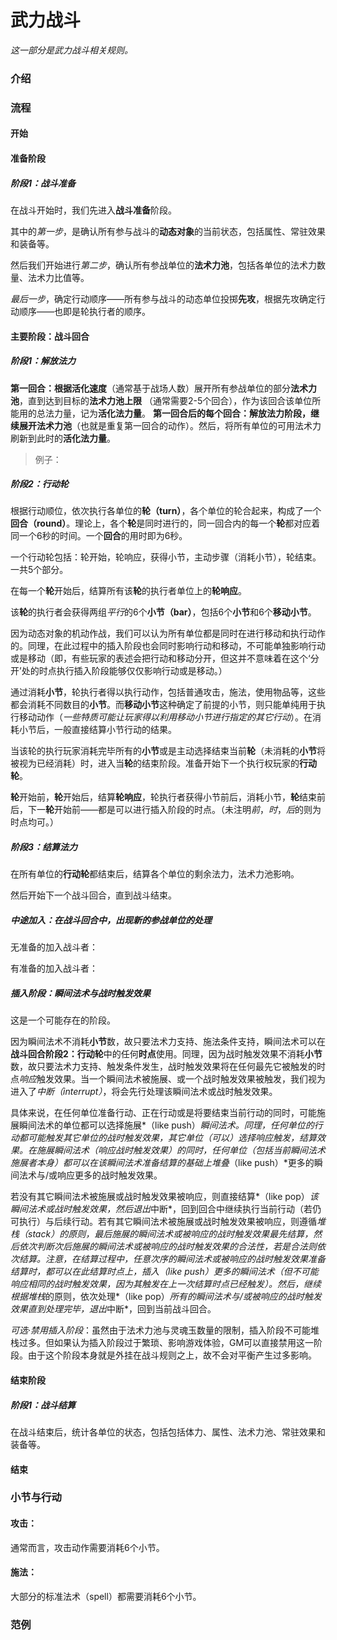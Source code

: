 # 武力战斗

*这一部分是武力战斗相关规则。*

### 介绍





### 流程

#### 开始

#### 准备阶段

##### 阶段1：战斗准备

在战斗开始时，我们先进入**战斗准备**阶段。

其中的*第一步*，是确认所有参与战斗的**动态对象**的当前状态，包括属性、常驻效果和装备等。

然后我们开始进行*第二步*，确认所有参战单位的**法术力池**，包括各单位的法术力数量、法术力比值等。

*最后一步*，确定行动顺序——所有参与战斗的动态单位投掷**先攻**，根据先攻确定行动顺序——也即是轮执行者的顺序。

#### 主要阶段：战斗回合

##### 阶段1：解放法力

**第一回合：**根据**活化速度**（通常基于战场人数）展开所有参战单位的部分**法术力池**，直到达到目标的**法术力池上限** （通常需要2-5个回合），作为该回合该单位所能用的总法力量，记为**活化法力量**。
**第一回合后的每个回合：**解放法力阶段，继续展开**法术力池**（也就是重复第一回合的动作）。然后，将所有单位的可用法术力刷新到此时的**活化法力量**。

>例子：

##### 阶段2：行动轮

根据行动顺位，依次执行各单位的**轮（turn）**，各个单位的轮合起来，构成了一个**回合（round）**。理论上，各个**轮**是同时进行的，同一回合内的每一个**轮**都对应着同一个6秒的时间。一个**回合**的用时即为6秒。

一个行动轮包括：轮开始，轮响应，获得小节，主动步骤（消耗小节），轮结束。一共5个部分。

在每一个**轮**开始后，结算所有该**轮**的执行者单位上的**轮响应**。

该**轮**的执行者会获得两组*平行*的6个**小节（bar）**，包括6个**小节**和6个**移动小节**。

因为动态对象的机动作战，我们可以认为所有单位都是同时在进行移动和执行动作的。同理，在此过程中的插入阶段也会同时影响行动和移动，不可能单独影响行动或是移动（即，有些玩家的表述会把行动和移动分开，但这并不意味着在这个‘分开’处的时点执行插入阶段能够仅仅影响行动或是移动。）

通过消耗**小节**，轮执行者得以执行动作，包括普通攻击，施法，使用物品等，这些都会消耗不同数目的**小节**。而**移动小节**这种确定了前提的小节，则只能单纯用于执行移动动作（*一些特质可能让玩家得以利用移动小节进行指定的其它行动*）。在消耗小节后，一般直接结算小节行动的结果。

当该轮的执行玩家消耗完毕所有的**小节**或是主动选择结束当前**轮**（未消耗的**小节**将被视为已经消耗）时，进入当**轮**的结束阶段。准备开始下一个执行权玩家的**行动轮**。

**轮**开始前，**轮**开始后，结算**轮响应**，轮执行者获得小节前后，消耗小节，**轮**结束前后，下一**轮**开始前——都是可以进行插入阶段的时点。（未注明*前*，*时*，*后*的则为时点均可。）

##### 阶段3：结算法力

在所有单位的**行动轮**都结束后，结算各个单位的剩余法力，法术力池影响。

然后开始下一个战斗回合，直到战斗结束。



##### 中途加入：在战斗回合中，出现新的参战单位的处理

无准备的加入战斗者：

有准备的加入战斗者：

##### 插入阶段：瞬间法术与战时触发效果

这是一个可能存在的阶段。

因为瞬间法术不消耗**小节**数，故只要法术力支持、施法条件支持，瞬间法术可以在**战斗回合阶段2：行动轮**中的任何**时点**使用。同理，因为战时触发效果不消耗**小节**数，故只要法术力支持、触发条件发生，战时触发效果将在任何最先它被触发的时点*响应*触发效果。当一个瞬间法术被施展、或一个战时触发效果被触发，我们视为进入了*中断（interrupt）*，将会先行处理该瞬间法术或战时触发效果。

具体来说，在任何单位准备行动、正在行动或是将要结束当前行动的同时，可能施展瞬间法术的单位都可以选择施展*（like push）*瞬间法术。同理，任何单位的行动都可能触发其它单位的战时触发效果，其它单位（可以）选择响应触发，结算效果。在施展瞬间法术（响应战时触发效果）的同时，任何单位（包括当前瞬间法术施展者本身）都可以在该瞬间法术准备结算的基础上堆叠*（like push）*更多的瞬间法术与/或响应更多的战时触发效果。

若没有其它瞬间法术被施展或战时触发效果被响应，则直接结算*（like pop）*该瞬间法术或战时触发效果，然后退出*中断*，回到回合中继续执行当前行动（若仍可执行）与后续行动。若有其它瞬间法术被施展或战时触发效果被响应，则遵循*堆栈（stack）*的原则，最后施展的瞬间法术或被响应的战时触发效果最先结算，然后依次判断次后施展的瞬间法术或被响应的战时触发效果的合法性，若是合法则依次结算。注意，在结算过程中，任意次序的瞬间法术或被响应的战时触发效果准备结算时，都可以在此结算时点上，插入*（like push）*更多的瞬间法术（但不可能响应相同的战时触发效果，因为其触发在上一次结算时点已经触发）。然后，继续根据*堆栈*的原则，依次处理*（like pop）*所有的瞬间法术与/或被响应的战时触发效果直到处理完毕，退出*中断*，回到当前战斗回合。



*可选·禁用插入阶段*：虽然由于法术力池与灵魂玉数量的限制，插入阶段不可能堆栈过多。但如果认为插入阶段过于繁琐、影响游戏体验，GM可以直接禁用这一阶段。由于这个阶段本身就是外挂在战斗规则之上，故不会对平衡产生过多影响。



#### 结束阶段

##### 阶段1：战斗结算

在战斗结束后，统计各单位的状态，包括包括体力、属性、法术力池、常驻效果和装备等。

#### 结束



<div STYLE="page-break-after: always;"></div>

### 小节与行动

#### 攻击：

通常而言，攻击动作需要消耗6个小节。



#### 施法：

大部分的标准法术（spell）都需要消耗6个小节。











### 范例